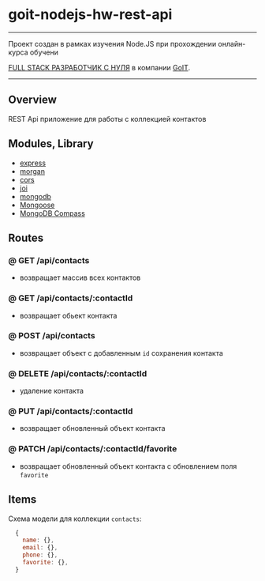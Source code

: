 # goit-nodejs-hw-rest-api

<hr>
Проект создан в рамках изучения Node.JS при прохождении онлайн-курса обучени

[FULL STACK РАЗРАБОТЧИК С НУЛЯ](https://goit.ua/fullstackonline/#) в компании [GoIT](https://goit.ua).
<hr>

## Overview

REST Api приложение для работы с коллекцией контактов

## Modules, Library

- [express](https://www.npmjs.com/package/express)
- [morgan](https://www.npmjs.com/package/morgan)
- [cors](https://www.npmjs.com/package/cors)
- [joi](https://github.com/sideway/joi)
- [mongodb](https://www.npmjs.com/package/mongodb)
- [Mongoose ](https://mongoosejs.com/)
- [MongoDB Compass ](https://www.mongodb.com/products/compass)

## Routes

### @ GET /api/contacts

- возвращает массив всех контактов

### @ GET /api/contacts/:contactId

- возвращает обьект контакта

### @ POST /api/contacts

- возвращает объект с добавленным `id` сохранения контакта

### @ DELETE /api/contacts/:contactId

- удаление контакта

### @ PUT /api/contacts/:contactId

- возвращает обновленный объект контакта

### @ PATCH /api/contacts/:contactId/favorite

- возвращает обновленный объект контакта c обновлением поля `favorite`


## Items

Схема модели для коллекции `contacts`:

```js
  {
    name: {},
    email: {},
    phone: {},
    favorite: {},
  }
```

